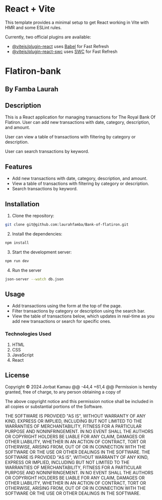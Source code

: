 # React + Vite

This template provides a minimal setup to get React working in Vite with HMR and some ESLint rules.

Currently, two official plugins are available:

- [@vitejs/plugin-react](https://github.com/vitejs/vite-plugin-react/blob/main/packages/plugin-react/README.md) uses [Babel](https://babeljs.io/) for Fast Refresh
- [@vitejs/plugin-react-swc](https://github.com/vitejs/vite-plugin-react-swc) uses [SWC](https://swc.rs/) for Fast Refresh


# Flatiron-bank
## By Famba Laurah


## Description

This is a React application for managing transactions for The Royal Bank Of Flatiron.
User can add new transactions with date, category, description, and amount.

User can view a table of transactions with filtering by category or description.

User can search transactions by keyword.


## Features

- Add new transactions with date, category, description, and amount.
- View a table of transactions with filtering by category or description.
- Search transactions by keyword.

## Installation

1. Clone the repository:
```bash
git clone git@github.com:laurahfamba/Bank-of-flatiron.git
```
2. Install the dependencies:
```bash
npm install
```
3. Start the development server:
```bash
npm run dev
```
4. Run the server
```bash
json-server --watch db.json
```


## Usage

- Add transactions using the form at the top of the page.
- Filter transactions by category or description using the search bar.
- View the table of transactions below, which updates in real-time as you add new transactions or search for specific ones.
### Technologies Used
1. HTML
2. CSS
3. JavaScript
4. React




## License
Copyright © 2024 Jorbat Kamau @@ -44,4 +61,4 @@ Permission is hereby granted, free of charge, to any person obtaining a copy of

The above copyright notice and this permission notice shall be included in all copies or substantial portions of the Software.

THE SOFTWARE IS PROVIDED "AS IS", WITHOUT WARRANTY OF ANY KIND, EXPRESS OR IMPLIED, INCLUDING BUT NOT LIMITED TO THE WARRANTIES OF MERCHANTABILITY, FITNESS FOR A PARTICULAR PURPOSE AND NONINFRINGEMENT. IN NO EVENT SHALL THE AUTHORS OR COPYRIGHT HOLDERS BE LIABLE FOR ANY CLAIM, DAMAGES OR OTHER LIABILITY, WHETHER IN AN ACTION OF CONTRACT, TORT OR OTHERWISE, ARISING FROM, OUT OF OR IN CONNECTION WITH THE SOFTWARE OR THE USE OR OTHER DEALINGS IN THE SOFTWARE. THE SOFTWARE IS PROVIDED "AS IS", WITHOUT WARRANTY OF ANY KIND, EXPRESS OR IMPLIED, INCLUDING BUT NOT LIMITED TO THE WARRANTIES OF MERCHANTABILITY, FITNESS FOR A PARTICULAR PURPOSE AND NONINFRINGEMENT. IN NO EVENT SHALL THE AUTHORS OR COPYRIGHT HOLDERS BE LIABLE FOR ANY CLAIM, DAMAGES OR OTHER LIABILITY, WHETHER IN AN ACTION OF CONTRACT, TORT OR OTHERWISE, ARISING FROM, OUT OF OR IN CONNECTION WITH THE SOFTWARE OR THE USE OR OTHER DEALINGS IN THE SOFTWARE.


